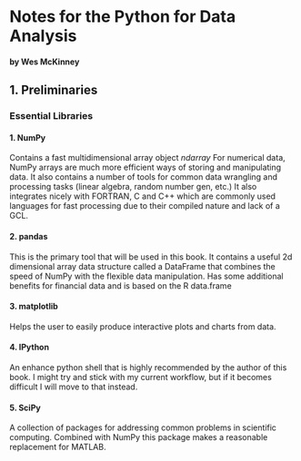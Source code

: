 # Notes for the Python for Data Analysis
#### by Wes McKinney

## 1. Preliminaries
### Essential Libraries
#### 1. NumPy
Contains a fast multidimensional array object *ndarray*
For numerical data, NumPy arrays are much more efficient ways of storing and manipulating data. It also contains a number of tools for common data wrangling and processing tasks (linear algebra, random number gen, etc.) It also integrates nicely with FORTRAN, C and C++ which are commonly used languages for fast processing due to their compiled nature and lack of a GCL.
#### 2. pandas
This is the primary tool that will be used in this book. It contains a useful 2d dimensional array data structure called a DataFrame that combines the speed of NumPy with the flexible data manipulation.
Has some additional benefits for financial data and is based on the R data.frame
#### 3. matplotlib
Helps the user to easily produce interactive plots and charts from data.
#### 4. IPython
An enhance python shell that is highly recommended by the author of this book. I might try and stick with my current workflow, but if it becomes difficult I will move to that instead.
#### 5. SciPy
A collection of packages for addressing common problems in scientific computing.
Combined with NumPy this package makes a reasonable replacement for MATLAB.

